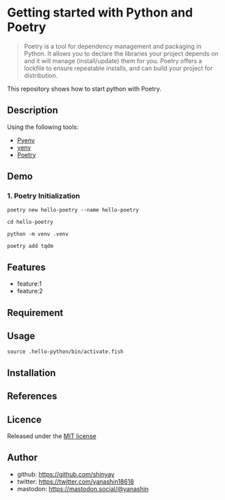 # Getting started with Python and Poetry

> Poetry is a tool for dependency management and packaging in Python. It allows you to declare the libraries your project depends on and it will manage (install/update) them for you. Poetry offers a lockfile to ensure repeatable installs, and can build your project for distribution.

This repository shows how to start python with Poetry.

## Description

Using the following tools:

- [Pyenv](https://github.com/pyenv/pyenv)
- [venv](https://docs.python.org/3/library/venv.html)
- [Poetry](https://github.com/python-poetry/poetry)

## Demo

### 1. Poetry Initialization

```shell
poetry new hello-poetry --name hello-poetry
```

```shell
cd hello-poetry
```

```shell
python -m venv .venv
```

```shell
poetry add tqdm
```

## Features

- feature:1
- feature:2

## Requirement

## Usage

```shell
source .hello-python/bin/activate.fish
```

## Installation

## References

## Licence

Released under the [MIT license](https://gist.githubusercontent.com/shinyay/56e54ee4c0e22db8211e05e70a63247e/raw/34c6fdd50d54aa8e23560c296424aeb61599aa71/LICENSE)

## Author

- github: <https://github.com/shinyay>
- twitter: <https://twitter.com/yanashin18618>
- mastodon: <https://mastodon.social/@yanashin>
